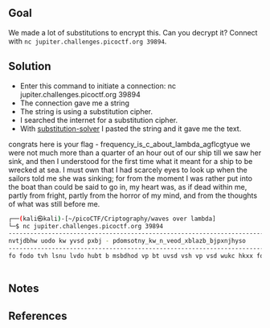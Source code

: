 ## Goal
We made a lot of substitutions to encrypt this. Can you decrypt it? Connect with `nc jupiter.challenges.picoctf.org 39894`.

## Solution

+ Enter this command to initiate a connection: nc jupiter.challenges.picoctf.org 39894
+ The connection gave me a string 
+ The string is using a substitution cipher.
+ I searched the internet for a substitution cipher.
+ With [substitution-solver](https://www.guballa.de/substitution-solver) I pasted the string and it gave me the text.

congrats here is your flag - frequency_is_c_about_lambda_agflcgtyue
we were not much more than a quarter of an hour out of our ship till we saw her sink, and then I understood for the first time what it meant for a ship to be wrecked at sea. I must own that I had scarcely eyes to look up when the sailors told me she was sinking; for from the moment I was rather put into the boat than could be said to go in, my heart was, as if dead within me, partly from fright, partly from the horror of my mind, and from the thoughts of what was still before me.


```bash
┌──(kali㉿kali)-[~/picoCTF/Criptography/waves over lambda]
└─$ nc jupiter.challenges.picoctf.org 39894
-------------------------------------------------------------------------------
nvtjdbhw uodo kw yvsd pxbj - pdomsotny_kw_n_veod_xblazb_bjpxnjhyso
-------------------------------------------------------------------------------
fo fodo tvh lsnu lvdo hubt b msbdhod vp bt uvsd vsh vp vsd wukc hkxx fo wbf uod wkti, btz huot k stzodwhvvz pvd huo pkdwh hklo fubh fbw lobth ay b wukc pvstzodktj kt huo wob.  k lswh bnitvfxozjo k ubz ubdzxy oyow hv xvvi sc fuot huo woblot hvxz lo wuo fbw wktiktj; pvd pdvl huo lvloth hubh huoy dbhuod csh lo kthv huo avbh hubt hubh k lkjuh ao wbkz hv jv kt, ly uobdh fbw, bw kh fodo, zobz fkhukt lo, cbdhxy fkhu pdkjuh, cbdhxy fkhu uvddvd vp lktz, btz huo huvsjuhw vp fubh fbw yoh aopvdo lo.
                                  
````
## Notes

## References